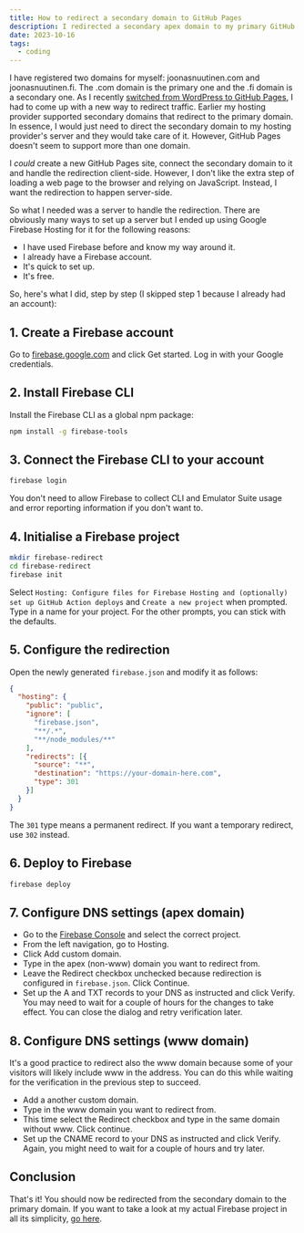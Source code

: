 ```yaml
---
title: How to redirect a secondary domain to GitHub Pages
description: I redirected a secondary apex domain to my primary GitHub Pages domain. This is how.
date: 2023-10-16
tags:
  - coding
---
```


I have registered two domains for myself: joonasnuutinen.com and joonasnuutinen.fi. The .com domain is the primary one and the .fi domain is a secondary one. As I recently [switched from WordPress to GitHub Pages](/blog/new-website), I had to come up with a new way to redirect traffic. Earlier my hosting provider supported secondary domains that redirect to the primary domain. In essence, I would just need to direct the secondary domain to my hosting provider's server and they would take care of it. However, GitHub Pages doesn't seem to support more than one domain.

I _could_ create a new GitHub Pages site, connect the secondary domain to it and handle the redirection client-side. However, I don't like the extra step of loading a web page to the browser and relying on JavaScript. Instead, I want the redirection to happen server-side.

So what I needed was a server to handle the redirection. There are obviously many ways to set up a server but I ended up using Google Firebase Hosting for it for the following reasons:

- I have used Firebase before and know my way around it.
- I already have a Firebase account.
- It's quick to set up.
- It's free.

So, here's what I did, step by step (I skipped step 1 because I already had an account):

## 1. Create a Firebase account

Go to [firebase.google.com](https://firebase.google.com/) and click Get started. Log in with your Google credentials.

## 2. Install Firebase CLI

Install the Firebase CLI as a global npm package:

```bash
npm install -g firebase-tools
```

## 3. Connect the Firebase CLI to your account

```bash
firebase login
```

You don't need to allow Firebase to collect CLI and Emulator Suite usage and error reporting information if you don't want to.

## 4. Initialise a Firebase project

```bash
mkdir firebase-redirect
cd firebase-redirect
firebase init
```

Select `Hosting: Configure files for Firebase Hosting and (optionally) set up GitHub Action deploys` and `Create a new project` when prompted. Type in a name for your project. For the other prompts, you can stick with the defaults.

## 5. Configure the redirection

Open the newly generated `firebase.json` and modify it as follows:

```json
{
  "hosting": {
    "public": "public",
    "ignore": [
      "firebase.json",
      "**/.*",
      "**/node_modules/**"
    ],
    "redirects": [{
      "source": "**",
      "destination": "https://your-domain-here.com",
      "type": 301
    }]
  }
}
```

The `301` type means a permanent redirect. If you want a temporary redirect, use `302` instead.

## 6. Deploy to Firebase

```bash
firebase deploy
```

## 7. Configure DNS settings (apex domain)

- Go to the [Firebase Console](https://console.firebase.google.com/) and select the correct project.
- From the left navigation, go to Hosting.
- Click Add custom domain.
- Type in the apex (non-www) domain you want to redirect from.
- Leave the Redirect checkbox unchecked because redirection is configured in `firebase.json`. Click Continue.
- Set up the A and TXT records to your DNS as instructed and click Verify. You may need to wait for a couple of hours for the changes to take effect. You can close the dialog and retry verification later.

## 8. Configure DNS settings (www domain)

It's a good practice to redirect also the www domain because some of your visitors will likely include www in the address. You can do this while waiting for the verification in the previous step to succeed.

- Add a another custom domain.
- Type in the www domain you want to redirect from.
- This time select the Redirect checkbox and type in the same domain without www. Click continue.
- Set up the CNAME record to your DNS as instructed and click Verify. Again, you might need to wait for a couple of hours and try later.

## Conclusion

That's it! You should now be redirected from the secondary domain to the primary domain. If you want to take a look at my actual Firebase project in all its simplicity, [go here](https://github.com/joonasnuutinen/joonasnuutinenfi-redirect).